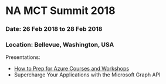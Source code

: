 # NA MCT Summit 2018
### Date: 26 Feb 2018 to 28 Feb 2018
### Location: Bellevue, Washington, USA


Presentations:
* [How to Prep for Azure Courses and Workshops](https://github.com/tiagocostapt/Presentations/blob/master/2018.02%20-%20NA%20MCT%20Summit/NAMCTSummit%202018%20-%20How%20to%20Prep%20for%20Azure%20Courses%20and%20Workshops.pdf)
* Supercharge Your Applications with the Microsoft Graph API
